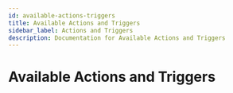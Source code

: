 ```yaml
---
id: available-actions-triggers
title: Available Actions and Triggers
sidebar_label: Actions and Triggers
description: Documentation for Available Actions and Triggers
---
```


# Available Actions and Triggers
